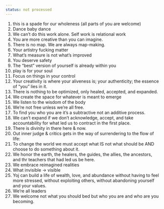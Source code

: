 ```yaml
---
status: not processed
---
```


1) this is a spade for our wholeness (all parts of you are welcome)
2) Dance baby dance
3) We can’t do this work alone. Self work is relational work 
4) You are more creative than you can imagine.
5) There is no map. We are always map-making. 
6) Your artistry fucking matter 
7) What’s measure is not what’s improved 
8) You deserve safety 
9) The “best” version of yourself is already within you 
10) play is for your soul 
11) Focus on things in your control 
12) Your creativity is where your aliveness is; your authenticity; the essence of “you” lies in it. 
13) There is nothing to be optimized, only healed, accepted, and expanded. 
14) We create the space for whatever is meant to emerge 
15) We listen to the wisdom of the body 
16) We’re not free unless we’re all free.
17) To find you who you are it’s a subtractive not an additive process. 
18) We can’t expand if we don’t acknowledge, accept, and take accountability for what led us to contract in the first place. 
19) There is divinity in there here & now. 
20) Out inner judge & critics gets in the way of surrendering to the flow of life: 
21) To change the world we must accept what IS not what should be AND choose to do something about it.
22) We honor the earth, the healers, the guides, the allies, the ancestors, and thr teachers that had led us be here. 
23) We embrace reimagined realities 
24) What invisible -> visible 
25) Yoj can build a life of wealth, love, and abundance without having to feel more stressed, without exploiting others, without abandoning yourself and your values. 
26) We’re all leaders
27) We welcome not what you should bed but who you are and who are you becoming.